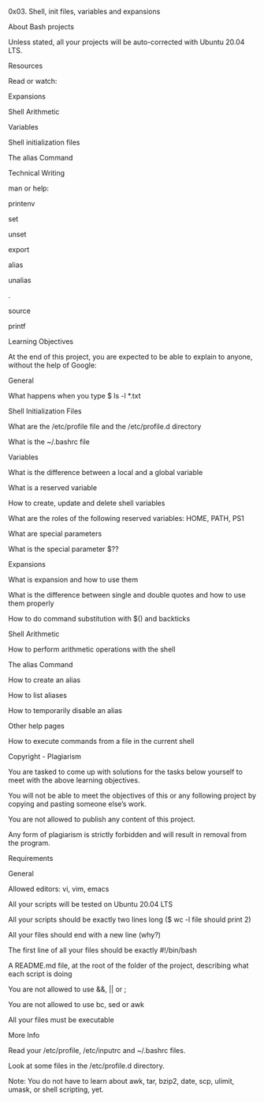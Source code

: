 0x03. Shell, init files, variables and expansions

About Bash projects

Unless stated, all your projects will be auto-corrected with Ubuntu 20.04 LTS.

Resources

Read or watch:



Expansions

Shell Arithmetic

Variables

Shell initialization files

The alias Command

Technical Writing

man or help:



printenv

set

unset

export

alias

unalias

.

source

printf

Learning Objectives

At the end of this project, you are expected to be able to explain to anyone, without the help of Google:



General

What happens when you type $ ls -l *.txt

Shell Initialization Files

What are the /etc/profile file and the /etc/profile.d directory

What is the ~/.bashrc file

Variables

What is the difference between a local and a global variable

What is a reserved variable

How to create, update and delete shell variables

What are the roles of the following reserved variables: HOME, PATH, PS1

What are special parameters

What is the special parameter $??

Expansions

What is expansion and how to use them

What is the difference between single and double quotes and how to use them properly

How to do command substitution with $() and backticks

Shell Arithmetic

How to perform arithmetic operations with the shell

The alias Command

How to create an alias

How to list aliases

How to temporarily disable an alias

Other help pages

How to execute commands from a file in the current shell

Copyright - Plagiarism

You are tasked to come up with solutions for the tasks below yourself to meet with the above learning objectives.

You will not be able to meet the objectives of this or any following project by copying and pasting someone else’s work.

You are not allowed to publish any content of this project.

Any form of plagiarism is strictly forbidden and will result in removal from the program.

Requirements

General

Allowed editors: vi, vim, emacs

All your scripts will be tested on Ubuntu 20.04 LTS

All your scripts should be exactly two lines long ($ wc -l file should print 2)

All your files should end with a new line (why?)

The first line of all your files should be exactly #!/bin/bash

A README.md file, at the root of the folder of the project, describing what each script is doing

You are not allowed to use &&, || or ;

You are not allowed to use bc, sed or awk

All your files must be executable

More Info

Read your /etc/profile, /etc/inputrc and ~/.bashrc files.



Look at some files in the /etc/profile.d directory.



Note: You do not have to learn about awk, tar, bzip2, date, scp, ulimit, umask, or shell scripting, yet.
